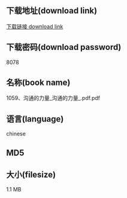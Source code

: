 ## 下载地址(download link)
[下载链接 download link](https://tutu365.netlify.app/?s=1059%E3%80%81%E6%B2%9F%E9%80%9A%E7%9A%84%E5%8A%9B%E9%87%8F_%E6%B2%9F%E9%80%9A%E7%9A%84%E5%8A%9B%E9%87%8F_.pdf)

## 下载密码(download password)
8078

## 名称(book name)
1059、沟通的力量_沟通的力量_.pdf.pdf

## 语言(language)
chinese

## MD5


## 大小(filesize)
1.1 MB
